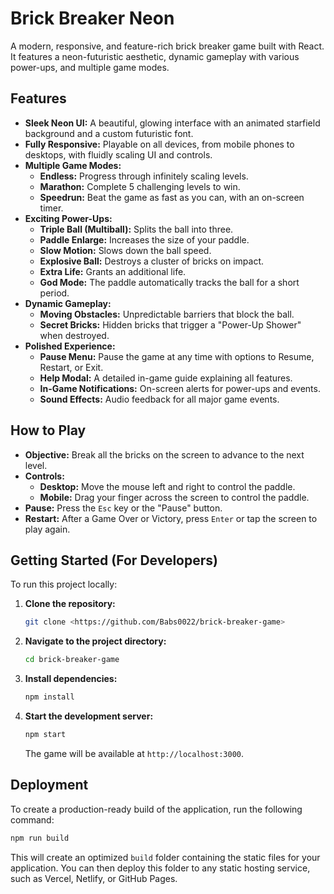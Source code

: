 # Brick Breaker Neon

A modern, responsive, and feature-rich brick breaker game built with React. It features a neon-futuristic aesthetic, dynamic gameplay with various power-ups, and multiple game modes.

## Features

- **Sleek Neon UI:** A beautiful, glowing interface with an animated starfield background and a custom futuristic font.
- **Fully Responsive:** Playable on all devices, from mobile phones to desktops, with fluidly scaling UI and controls.
- **Multiple Game Modes:**
  - **Endless:** Progress through infinitely scaling levels.
  - **Marathon:** Complete 5 challenging levels to win.
  - **Speedrun:** Beat the game as fast as you can, with an on-screen timer.
- **Exciting Power-Ups:**
  - **Triple Ball (Multiball):** Splits the ball into three.
  - **Paddle Enlarge:** Increases the size of your paddle.
  - **Slow Motion:** Slows down the ball speed.
  - **Explosive Ball:** Destroys a cluster of bricks on impact.
  - **Extra Life:** Grants an additional life.
  - **God Mode:** The paddle automatically tracks the ball for a short period.
- **Dynamic Gameplay:**
  - **Moving Obstacles:** Unpredictable barriers that block the ball.
  - **Secret Bricks:** Hidden bricks that trigger a "Power-Up Shower" when destroyed.
- **Polished Experience:**
  - **Pause Menu:** Pause the game at any time with options to Resume, Restart, or Exit.
  - **Help Modal:** A detailed in-game guide explaining all features.
  - **In-Game Notifications:** On-screen alerts for power-ups and events.
  - **Sound Effects:** Audio feedback for all major game events.

## How to Play

- **Objective:** Break all the bricks on the screen to advance to the next level.
- **Controls:**
  - **Desktop:** Move the mouse left and right to control the paddle.
  - **Mobile:** Drag your finger across the screen to control the paddle.
- **Pause:** Press the `Esc` key or the "Pause" button.
- **Restart:** After a Game Over or Victory, press `Enter` or tap the screen to play again.

## Getting Started (For Developers)

To run this project locally:

1.  **Clone the repository:**
    ```sh
    git clone <https://github.com/Babs0022/brick-breaker-game>
    ```
2.  **Navigate to the project directory:**
    ```sh
    cd brick-breaker-game
    ```
3.  **Install dependencies:**
    ```sh
    npm install
    ```
4.  **Start the development server:**
    ```sh
    npm start
    ```
    The game will be available at `http://localhost:3000`.

## Deployment

To create a production-ready build of the application, run the following command:

```sh
npm run build
```

This will create an optimized `build` folder containing the static files for your application. You can then deploy this folder to any static hosting service, such as Vercel, Netlify, or GitHub Pages.